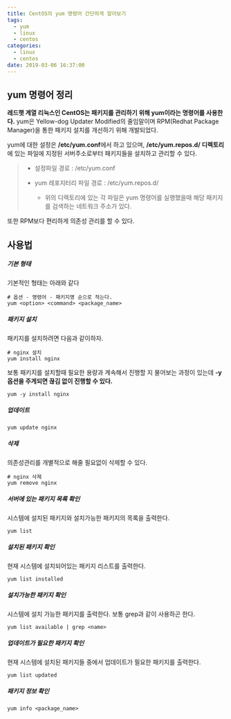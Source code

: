 ```yaml
---
title: CentOS의 yum 명령어 간단하게 알아보기
tags:
  - yum
  - linux
  - centos
categories:
  - linux
  - centos
date: 2019-03-06 16:37:00
---
```


## yum 명령어 정리

**레드햇 계열 리눅스인 CentOS는 패키지를 관리하기 위해 yum이라는 명령어를 사용한다.** yum은 Yellow-dog Updater Modified의 줄임말이며 RPM(Redhat Package Manager)을 통한 패키지 설치를 개선하기 위해 개발되었다.

yum에 대한 설정은 **/etc/yum.conf**에서 하고 있으며, **/etc/yum.repos.d/ 디렉토리**에 있는 파일에 지정된 서버주소로부터 패키지들을 설치하고 관리할 수 있다.

> * 설정파일 경로 : /etc/yum.conf
>
> * yum 레포지터리 파일 경로 : /etc/yum.repos.d/
>   * 위의 디렉토리에 있는 각 파일은 yum 명령어를 실행했을때 해당 패키지를 검색하는 네트워크 주소가 있다.

또한 RPM보다 편리하게 의존성 관리를 할 수 있다.



## 사용법

##### 기본 형태 

기본적인 형태는 아래와 같다

~~~shell
# 옵션 - 명령어 - 패키지명 순으로 적는다.
yum <option> <command> <package_name>
~~~

##### 패키지 설치

패키지를 설치하려면 다음과 같이하자.

~~~shell
# nginx 설치
yum install nginx
~~~

보통 패키지를 설치할때 필요한 용량과 계속해서 진행할 지 물어보는 과정이 있는데 **-y 옵션을 주게되면 끊김 없이 진행할 수 있다.**

~~~shell
yum -y install nginx
~~~

##### 업데이트

~~~shell
yum update nginx
~~~

##### 삭제

의존성관리를 개별적으로 해줄 필요없이 삭제할 수 있다.

~~~shell
# nginx 삭제
yum remove nginx
~~~

##### 서버에 있는 패키지 목록 확인

시스템에 설치된 패키지와 설치가능한 패키지의 목록을 출력한다.

~~~shell
yum list
~~~

##### 설치된 패키지 확인

현재 시스템에 설치되어있는 패키지 리스트를 출력한다. 

~~~shell
yum list installed
~~~

##### 설치가능한 패키지 확인

시스템에 설치 가능한 패키지를 출력한다. 보통  grep과 같이 사용하곤 한다.

~~~shell
yum list available | grep <name>
~~~

##### 업데이트가 필요한 패키지 확인

현재 시스템에 설치된 패키지들 중에서 업데이트가 필요한 패키지를 출력한다.

~~~shell
yum list updated
~~~

##### 패키지 정보 확인

~~~shell
yum info <package_name>
~~~

